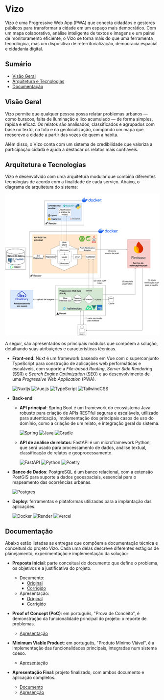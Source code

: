 # Vizo

Vizo é uma Progressive Web App (PWA) que conecta cidadãos e gestores públicos para transformar a cidade em um espaço mais democrático. Com um mapa colaborativo, análise inteligente de textos e imagens e um painel de monitoramento eficiente, o Vizo se torna mais do que uma ferramenta tecnológica, mas um dispositivo de reterritorialização, democracia espacial e cidadania digital.

## Sumário

- [Visão Geral](#visão-geral)
- [Arquitetura e Tecnologias](#arquitetura-e-tecnologias)
- [Documentação](#documentação)

## Visão Geral

Vizo permite que qualquer pessoa possa relatar problemas urbanos — como buracos, falta de iluminação e lixo acumulado — de forma simples, rápida e eficaz. Os relatos são analisados, classificados e agrupados com base no texto, na foto e na geolocalização, compondo um mapa que reescreve a cidade a partir das vozes de quem a habita.

Além disso, o Vizo conta com um sistema de credibilidade que valoriza a participação cidadã e ajuda a destacar os relatos mais confiáveis.

## Arquitetura e Tecnologias

Vizo é desenvolvido com uma arquitetura modular que combina diferentes tecnologias de acordo com a finalidade de cada serviço. Abaixo, o diagrama de arquitetura do sistema:

![Arquitetura](.github/arquitetura.png)

A seguir, são apresentados os principais módulos que compõem a solução, detalhando suas atribuições e características técnicas.

- **Front-end**: Nuxt é um framework baseado em Vue com o superconjunto TypeScript para construção de aplicações web performáticas e escaláveis, com suporte a _File-based Routing_, _Server Side Rendering_ (SSR) e _Search Engine Optimization_ (SEO) e ao desenvolvimento de uma _Progressive Web Application_ (PWA).

  ![Nuxtjs](https://img.shields.io/badge/Nuxt-002E3B?style=for-the-badge&logo=nuxt&logoColor=#00DC82)
  ![Vue.js](https://img.shields.io/badge/vuejs-%2335495e.svg?style=for-the-badge&logo=vuedotjs&logoColor=%234FC08D)
  ![TypeScript](https://img.shields.io/badge/typescript-%23007ACC.svg?style=for-the-badge&logo=typescript&logoColor=white)
  ![TailwindCSS](https://img.shields.io/badge/tailwindcss-%2338B2AC.svg?style=for-the-badge&logo=tailwind-css&logoColor=white)

- **Back-end**

  - **API principal**: Spring Boot é um framework do ecossistema Java robusto para criação de APIs RESTful seguras e escaláveis, utilizado para autenticação, implementação dos principais casos de uso do domínio, como a criação de um relato, e integração geral do sistema.

    ![Spring](https://img.shields.io/badge/spring-%236DB33F.svg?style=for-the-badge&logo=spring&logoColor=white)
    ![Java](https://img.shields.io/badge/java-%23ED8B00.svg?style=for-the-badge&logo=openjdk&logoColor=white)
    ![Gradle](https://img.shields.io/badge/Gradle-02303A.svg?style=for-the-badge&logo=Gradle&logoColor=white)

  - **API de análise de relatos**: FastAPI é um microframework Python, que será usado para processamento de dados, análise textual, classificação de relatos e geoprocessamento.

    ![FastAPI](https://img.shields.io/badge/FastAPI-005571?style=for-the-badge&logo=fastapi)
    ![Python](https://img.shields.io/badge/python-3670A0?style=for-the-badge&logo=python&logoColor=ffffff)
    ![Poetry](https://img.shields.io/badge/Poetry-%233B82F6.svg?style=for-the-badge&logo=poetry&logoColor=0B3D8D)

- **Banco de Dados**: PostgreSQL é um banco relacional, com a extensão PostGIS para suporte a dados geoespaciais, essencial para o mapeamento das ocorrências urbanas.

  ![Postgres](https://img.shields.io/badge/postgres-%23316192.svg?style=for-the-badge&logo=postgresql&logoColor=white)

- **Deploy**: ferramentas e plataformas utilizadas para a implantação das aplicações.

  ![Docker](https://img.shields.io/badge/docker-%230db7ed.svg?style=for-the-badge&logo=docker&logoColor=white)
  ![Render](https://img.shields.io/badge/Render-%46E3B7.svg?style=for-the-badge&logo=render&logoColor=white)
  ![Vercel](https://img.shields.io/badge/vercel-%23000000.svg?style=for-the-badge&logo=vercel&logoColor=white)

## Documentação

Abaixo estão listadas as entregas que compõem a documentação técnica e conceitual do projeto Vizo. Cada uma delas descreve diferentes estágios de planejamento, experimentação e implementação da solução:

- **Proposta Inicial**: parte conceitual do documento que define o problema, os objetivos e a justificativa do projeto.

  - Documento:
    - [Original](docs/1%20-%20Proposta%20Inicial/original/documento.pdf)
    - [Corrigido](docs/1%20-%20Proposta%20Inicial/corrigido/documento.pdf)
  - Apresentação:
    - [Original](docs/1%20-%20Proposta%20Inicial/original/slides.pdf)
    - [Corrigido](docs/1%20-%20Proposta%20Inicial/corrigido/slides.pdf)

- **Proof of Concept (PoC)**: em português, "Prova de Conceito", é demonstração da funcionalidade principal do projeto: o reporte de problemas.

  - [Apresentação](<docs/2%20-%20Proof%20of%20Concept%20(PoC)/slides.pdf>)

- **Minimum Viable Product**: em português, "Produto Mínimo Viável", é a implementação das funcionalidades principais, integradas num sistema coeso.

  - [Apresentação](<docs/3%20-%20Minimum%20Viable%20Product%20(MVP)/slides.pdf>)

- **Apresentação Final**: projeto finalizado, com ambos documento e aplicação completos.
  - [Documento](docs/4%20-%20Apresentação%20Final/documento.pdf)
  - [Apresenção](docs/4%20-%20Apresentação%20Final/slides.pdf)
